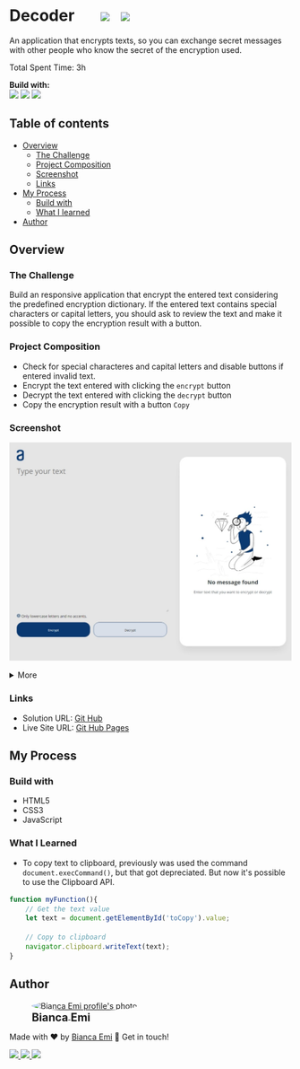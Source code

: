 # Decoder &nbsp; &nbsp; &nbsp; <img src="https://img.shields.io/github/last-commit/bemibrando/decoder?style=for-the-badge" height="24px"/> &nbsp; <img src="https://img.shields.io/badge/status-done-green?style=for-the-badge" height="24px"/>

An application that encrypts texts, so you can exchange secret messages with other people who know the secret of the encryption used.

Total Spent Time: 3h

<b>Build with:</b> <br />
<img src="https://img.shields.io/badge/html5-%23E34F26.svg?style=for-the-badge&logo=html5&logoColor=white" height="24px"/>
<img src="https://img.shields.io/badge/css3-%231572B6.svg?style=for-the-badge&logo=css3&logoColor=white" height="24px" />
<img src="https://img.shields.io/badge/javascript-%23323330.svg?style=for-the-badge&logo=javascript&logoColor=%23F7DF1E" height="24px" />

## Table of contents
- [Overview](#overview)
    - [The Challenge](#the-challenge)
    - [Project Composition](#project-composition)
    - [Screenshot](#screenshot)
    - [Links](#links)
- [My Process](#my-process)
    - [Build with](#build-with)
    - [What I learned](#what-i-learned)
- [Author](#author)

## Overview

### The Challenge
Build an responsive application that encrypt the entered text considering the predefined encryption dictionary. If the entered text contains special characters or capital letters, you should ask to review the text and make it possible to copy the encryption result with a button.

### Project Composition
- Check for special characteres and capital letters and disable buttons if entered invalid text.
- Encrypt the text entered with clicking the `encrypt` button
- Decrypt the text entered with clicking the `decrypt` button
- Copy the encryption result with a button `Copy`

### Screenshot

<p align="center">
    <img src='./imgs/desktop.jpeg' alt="decoder desktop view" width='600px'>
</p>

<details>
    <summary>More</summary>

<p align='center'>
    <img src="./imgs/tablet.jpeg" alt="decoder tablet view" height="546px">
    <img src="./imgs/cellphone.jpeg" alt="decoder cellphone view" height="546px">
</p>
</details>

### Links

- Solution URL: [Git Hub](https://github.com/bemibrando/decoder)
- Live Site URL: [Git Hub Pages](https://bemibrando.github.io/decoder)

## My Process

### Build with
- HTML5
- CSS3
- JavaScript

### What I Learned
- To copy text to clipboard, previously was used the command `document.execCommand()`, but that got depreciated. But now it's possible to use the Clipboard API.

``` JavaScript
function myFunction(){
    // Get the text value
    let text = document.getElementById('toCopy').value;

    // Copy to clipboard
    navigator.clipboard.writeText(text);
}
```

## Author
<div sytle="display: inline-block;">
    <figure>
        <a href="https://github.com/bemibrando" target="_blank">
            <img style="border-radius: 50%;" src="https://avatars.githubusercontent.com/u/102377919?v=4" width="100px" alt="Bianca Emi profile's photo"> <br />
            <sub style="text-align: center; font-size: 1.4em;"><b>Bianca Emi</b></sub>
        </a>
    </figure>
    <p>Made with ♥ by <a href="https://github.com/bemibrando" target="_blank">Bianca Emi</a> 👋 Get in touch!</p>
    <div align="start">
        <a href="https://www.linkedin.com/in/bianca-emi/" target="_blank">
            <img src="https://img.shields.io/badge/LinkedIn-0077B5?style=for-the-badge&logo=linkedin&logoColor=white">
        </a>   
        <a href="https://twitter.com/bemibrando" target="_blank">
            <img src="https://img.shields.io/badge/Twitter-1DA1F2?style=for-the-badge&logo=twitter&logoColor=white">
        </a>   
        <a href="mailto: bemi.brando@outlook.com">
            <img src="https://img.shields.io/badge/bemi.brando@outlook.com-0078D4?style=for-the-badge&logo=microsoft-outlook&logoColor=white">
        </a><br/>
    </div>
</div>